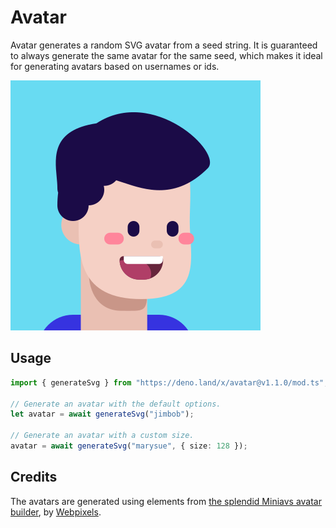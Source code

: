 # Avatar

Avatar generates a random SVG avatar from a seed string. It is guaranteed to
always generate the same avatar for the same seed, which makes it ideal for
generating avatars based on usernames or ids.

![An SVG generated by the Avatar module](./assets/example.svg)

## Usage

```typescript
import { generateSvg } from "https://deno.land/x/avatar@v1.1.0/mod.ts";

// Generate an avatar with the default options.
let avatar = await generateSvg("jimbob");

// Generate an avatar with a custom size.
avatar = await generateSvg("marysue", { size: 128 });
```

## Credits

The avatars are generated using elements from
[the splendid Miniavs avatar builder](https://www.figma.com/community/file/923211396597067458),
by [Webpixels](https://www.figma.com/@webpixels).

